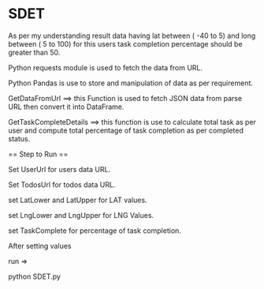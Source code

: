 # SDET

As per my understanding result data having lat between ( -40 to 5) and long between ( 5 to 100) for this users task completion percentage should be greater than 50.

Python requests module is used to fetch the data from URL.

Python Pandas is use to store and manipulation of data as per requirement.

GetDataFromUrl ==> this Function is used to fetch JSON data from parse URL then convert it into DataFrame.

GetTaskCompleteDetails ==> this function is use to calculate total task as per user and compute total percentage of task completion as per completed status.

==  Step to Run == 

Set UserUrl for users data URL.

Set TodosUrl for todos data URL.

set LatLower and LatUpper for LAT values.

set LngLower and LngUpper for LNG Values.

set TaskComplete for percentage of task completion.

After setting values 

run =>

python SDET.py 
